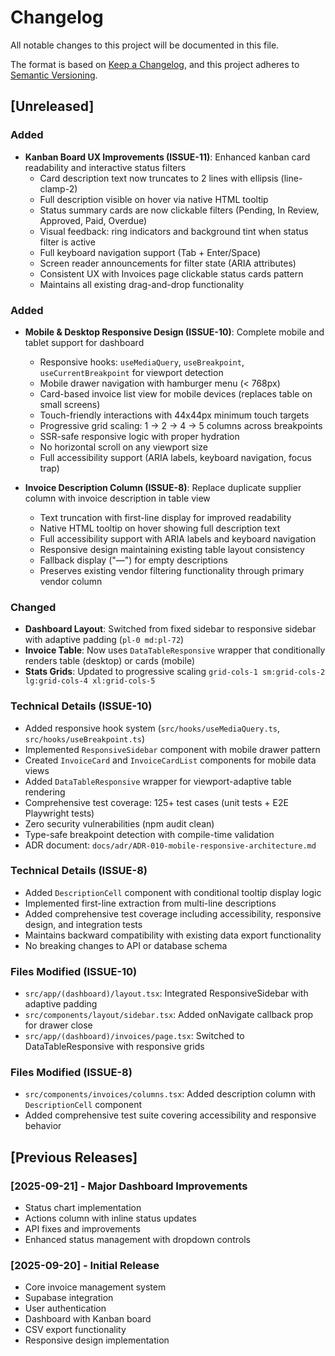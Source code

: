 # Changelog

All notable changes to this project will be documented in this file.

The format is based on [Keep a Changelog](https://keepachangelog.com/en/1.0.0/),
and this project adheres to [Semantic Versioning](https://semver.org/spec/v2.0.0.html).

## [Unreleased]

### Added
- **Kanban Board UX Improvements (ISSUE-11)**: Enhanced kanban card readability and interactive status filters
  - Card description text now truncates to 2 lines with ellipsis (line-clamp-2)
  - Full description visible on hover via native HTML tooltip
  - Status summary cards are now clickable filters (Pending, In Review, Approved, Paid, Overdue)
  - Visual feedback: ring indicators and background tint when status filter is active
  - Full keyboard navigation support (Tab + Enter/Space)
  - Screen reader announcements for filter state (ARIA attributes)
  - Consistent UX with Invoices page clickable status cards pattern
  - Maintains all existing drag-and-drop functionality

### Added
- **Mobile & Desktop Responsive Design (ISSUE-10)**: Complete mobile and tablet support for dashboard
  - Responsive hooks: `useMediaQuery`, `useBreakpoint`, `useCurrentBreakpoint` for viewport detection
  - Mobile drawer navigation with hamburger menu (< 768px)
  - Card-based invoice list view for mobile devices (replaces table on small screens)
  - Touch-friendly interactions with 44x44px minimum touch targets
  - Progressive grid scaling: 1 → 2 → 4 → 5 columns across breakpoints
  - SSR-safe responsive logic with proper hydration
  - No horizontal scroll on any viewport size
  - Full accessibility support (ARIA labels, keyboard navigation, focus trap)

- **Invoice Description Column (ISSUE-8)**: Replace duplicate supplier column with invoice description in table view
  - Text truncation with first-line display for improved readability
  - Native HTML tooltip on hover showing full description text
  - Full accessibility support with ARIA labels and keyboard navigation
  - Responsive design maintaining existing table layout consistency
  - Fallback display ("—") for empty descriptions
  - Preserves existing vendor filtering functionality through primary vendor column

### Changed
- **Dashboard Layout**: Switched from fixed sidebar to responsive sidebar with adaptive padding (`pl-0 md:pl-72`)
- **Invoice Table**: Now uses `DataTableResponsive` wrapper that conditionally renders table (desktop) or cards (mobile)
- **Stats Grids**: Updated to progressive scaling `grid-cols-1 sm:grid-cols-2 lg:grid-cols-4 xl:grid-cols-5`

### Technical Details (ISSUE-10)
- Added responsive hook system (`src/hooks/useMediaQuery.ts`, `src/hooks/useBreakpoint.ts`)
- Implemented `ResponsiveSidebar` component with mobile drawer pattern
- Created `InvoiceCard` and `InvoiceCardList` components for mobile data views
- Added `DataTableResponsive` wrapper for viewport-adaptive table rendering
- Comprehensive test coverage: 125+ test cases (unit tests + E2E Playwright tests)
- Zero security vulnerabilities (npm audit clean)
- Type-safe breakpoint detection with compile-time validation
- ADR document: `docs/adr/ADR-010-mobile-responsive-architecture.md`

### Technical Details (ISSUE-8)
- Added `DescriptionCell` component with conditional tooltip display logic
- Implemented first-line extraction from multi-line descriptions
- Added comprehensive test coverage including accessibility, responsive design, and integration tests
- Maintains backward compatibility with existing data export functionality
- No breaking changes to API or database schema

### Files Modified (ISSUE-10)
- `src/app/(dashboard)/layout.tsx`: Integrated ResponsiveSidebar with adaptive padding
- `src/components/layout/sidebar.tsx`: Added onNavigate callback prop for drawer close
- `src/app/(dashboard)/invoices/page.tsx`: Switched to DataTableResponsive with responsive grids

### Files Modified (ISSUE-8)
- `src/components/invoices/columns.tsx`: Added description column with `DescriptionCell` component
- Added comprehensive test suite covering accessibility and responsive behavior

## [Previous Releases]

### [2025-09-21] - Major Dashboard Improvements
- Status chart implementation
- Actions column with inline status updates
- API fixes and improvements
- Enhanced status management with dropdown controls

### [2025-09-20] - Initial Release
- Core invoice management system
- Supabase integration
- User authentication
- Dashboard with Kanban board
- CSV export functionality
- Responsive design implementation
